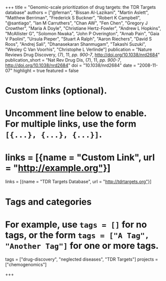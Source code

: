 +++
title = "Genomic-scale prioritization of drug targets: the TDR Targets database"
authors = ["@fernan", "Bissan Al-Lazikani", "Martin Aslett", "Matthew Berriman", "Frederick S Buckner", "Robert K Campbell", "@santiago", "Ian M Carruthers", "Chan AW", "Fen Chen", "Gregory J Crowther", "Maria A Doyle", "Christiane Hertz-Fowler", "Andrew L Hopkins", "McAllister G", "Solomon Nwaka", "John P Overington", "Arnab Pain", "Gaia V Paolini", "Ursula Pieper", "Stuart A Ralph", "Aaron Riechers", "David S Roos", "Andrej Sali", "Dhanasekaran Shanmugam", "Takashi Suzuki", "Wesley C Van Voorhis", "Christophe L Verlinde"]
publication = "Nature Reviews Drug Discovery, (7), 11, _pp. 900-7_, http://doi.org/10.1038/nrd2684"
publication_short = "Nat Rev Drug Dis, (7), 11, _pp. 900-7_, http://doi.org/10.1038/nrd2684" 
doi = "10.1038/nrd2684"
date = "2008-11-07"
highlight = true
featured = false
# Custom links (optional).
#   Uncomment line below to enable. For multiple links, use the form `[{...}, {...}, {...}]`.
# links = [{name = "Custom Link", url = "http://example.org"}]
links = [{name = "TDR Targets Database", url = "http://tdrtargets.org"}]

# Tags and categories
# For example, use `tags = []` for no tags, or the form `tags = ["A Tag", "Another Tag"]` for one or more tags.
tags = ["drug-discovery", "neglected diseases", "TDR Targets"]
projects = ["chemogenomics"]


+++
